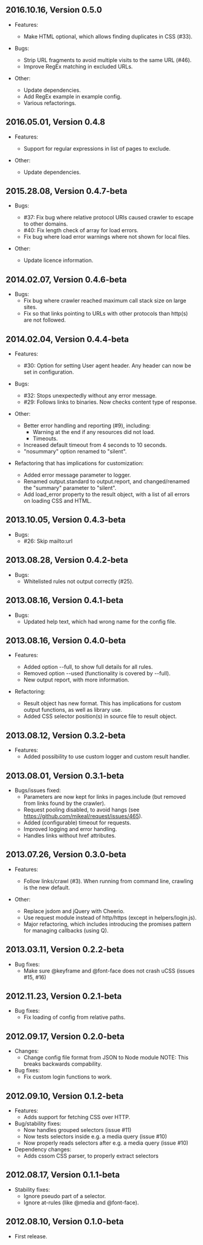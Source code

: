 ## 2016.10.16, Version 0.5.0

*   Features:
    - Make HTML optional, which allows finding duplicates in CSS (#33).

*   Bugs:
    - Strip URL fragments to avoid multiple visits to the same URL (#46).
    - Improve RegEx matching in excluded URLs.

*   Other:
    - Update dependencies.
    - Add RegEx example in example config.
    - Various refactorings.

## 2016.05.01, Version 0.4.8

*   Features:
    - Support for regular expressions in list of pages to exclude.

*   Other:
    - Update dependencies.

## 2015.28.08, Version 0.4.7-beta

*   Bugs:
    - #37: Fix bug where relative protocol URIs caused crawler to escape to
      other domains.
    - #40: Fix length check of array for load errors.
    - Fix bug where load error warnings where not shown for local files.

*   Other:
    - Update licence information.

## 2014.02.07, Version 0.4.6-beta

*   Bugs:
    - Fix bug where crawler reached maximum call stack size on large sites.
    - Fix so that links pointing to URLs with other protocols than http(s) are
      not followed.

## 2014.02.04, Version 0.4.4-beta

*   Features:
    - #30: Option for setting User agent header.
      Any header can now be set in configuration.

*   Bugs:
    - #32: Stops unexpectedly without any error message.
    - #29: Follows links to binaries.
      Now checks content type of response.

*   Other:
    - Better error handling and reporting (#9), including:
      - Warning at the end if any resources did not load.
      - Timeouts.
    - Increased default timeout from 4 seconds to 10 seconds.
    - "nosummary" option renamed to "silent".

*   Refactoring that has implications for customization:
    - Added error message parameter to logger.
    - Renamed output.standard to output.report, and changed/renamed the
      "summary" parameter to "silent".
    - Add load_error property to the result object, with a list of all errors
      on loading CSS and HTML.

## 2013.10.05, Version 0.4.3-beta

*   Bugs:
    - #26: Skip mailto:url

## 2013.08.28, Version 0.4.2-beta

*   Bugs:
    - Whitelisted rules not output correctly (#25).

## 2013.08.16, Version 0.4.1-beta

*   Bugs:
    - Updated help text, which had wrong name for the config file.

## 2013.08.16, Version 0.4.0-beta

*   Features:
    - Added option --full, to show full details for all rules.
    - Removed option --used (functionality is covered by --full).
    - New output report, with more information.

*   Refactoring:
    - Result object has new format. This has implications for custom
      output functions, as well as library use.
    - Added CSS selector position(s) in source file to result object.

## 2013.08.12, Version 0.3.2-beta

*   Features:
    - Added possibility to use custom logger and custom result handler.

## 2013.08.01, Version 0.3.1-beta

*   Bugs/issues fixed:
    - Parameters are now kept for links in pages.include (but removed from
      links found by the crawler).
    - Request pooling disabled, to avoid hangs
      (see https://github.com/mikeal/request/issues/465).
    - Added (configurable) timeout for requests.
    - Improved logging and error handling.
    - Handles links without href attributes.

## 2013.07.26, Version 0.3.0-beta

*   Features:
    - Follow links/crawl (#3).
      When running from command line, crawling is the new default.

*   Other:
    - Replace jsdom and jQuery with Cheerio.
    - Use request module instead of http/https (except in helpers/login.js).
    - Major refactoring, which includes introducing the promises pattern for
      managing callbacks (using Q).

## 2013.03.11, Version 0.2.2-beta

*   Bug fixes:
    - Make sure @keyframe and @font-face does not crash uCSS (issues #15, #16)

## 2012.11.23, Version 0.2.1-beta

*   Bug fixes:
    - Fix loading of config from relative paths.

## 2012.09.17, Version 0.2.0-beta

*   Changes:
    - Change config file format from JSON to Node module
      NOTE: This breaks backwards compability.
*   Bug fixes:
    - Fix custom login functions to work.

## 2012.09.10, Version 0.1.2-beta

*   Features:
    - Adds support for fetching CSS over HTTP.
*   Bug/stability fixes:
    - Now handles grouped selectors (issue #11)
    - Now tests selectors inside e.g. a media query (issue #10)
    - Now properly reads selectors after e.g. a media query (issue #10)
*   Dependency changes:
    - Adds cssom CSS parser, to properly extract selectors

## 2012.08.17, Version 0.1.1-beta

*   Stability fixes:
    - Ignore pseudo part of a selector.
    - Ignore at-rules (like @media and @font-face).

## 2012.08.10, Version 0.1.0-beta

*   First release.